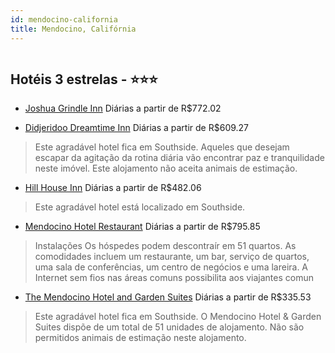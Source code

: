 ```yaml
---
id: mendocino-california
title: Mendocino, Califórnia
---
```


<center><img src="https://i.t4w.mobi/h/US/1003323/842795/842795_1713499_10_z.jpg" alt="" /></center>


## Hotéis 3 estrelas - ⭐️⭐️⭐️

-    [Joshua Grindle Inn](https://www.hurb.com/hoteis/mendocino/joshua-grindle-inn-JNP-JP395598?cmp=18055) Diárias a partir de R$772.02
   > 
-    [Didjeridoo Dreamtime Inn](https://www.hurb.com/hoteis/mendocino/didjeridoo-dreamtime-inn-JNP-JP330246?cmp=18055) Diárias a partir de R$609.27
   > Este agradável hotel fica em Southside. Aqueles que desejam escapar da agitação da rotina diária vão encontrar paz e tranquilidade neste imóvel. Este alojamento não aceita animais de estimação. 
-    [Hill House Inn](https://www.hurb.com/hoteis/mendocino/hill-house-inn-JNP-JP183306?cmp=18055) Diárias a partir de R$482.06
   > Este agradável hotel está localizado em Southside. 
-    [Mendocino Hotel Restaurant](https://www.hurb.com/hoteis/mendocino/mendocino-hotel-restaurant-JNP-JP02511V?cmp=18055) Diárias a partir de R$795.85
   > Instalações
Os hóspedes podem descontraír em 51 quartos. As comodidades incluem um restaurante, um bar, serviço de quartos, uma sala de conferências, um centro de negócios e uma lareira. A Internet sem fios nas áreas comuns possibilita aos viajantes comun
-    [The Mendocino Hotel and Garden Suites](https://www.hurb.com/hoteis/mendocino/the-mendocino-hotel-and-garden-suites-JNP-JP474395?cmp=18055) Diárias a partir de R$335.53
   > Este agradável hotel fica em Southside. O Mendocino Hotel &amp; Garden Suites dispõe de um total de 51 unidades de alojamento. Não são permitidos animais de estimação neste alojamento. 
